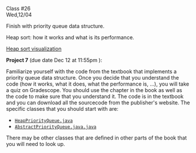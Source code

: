 <div class="lecture2">

<div class="column_date">
<p markdown="block">

Class #26 <br>
Wed,12/04

</p>
</div>
<div class="column_materials">
<p markdown="block">

Finish with priority queue data structure.

Heap sort: how it works and what is its performance.

[Heap sort visualization](https://www.cs.usfca.edu/~galles/visualization/HeapSort.html)

</p>
</div>

<div class="column_assign">
<p markdown="block">



__Project 7__ (due date Dec 12 at 11:55pm ):

Familiarize yourself with the code from the textbook that implements a priority queue data structure.
Once you decide that you understand the
code (how it works, what it does,  what the performance is, ...), you will take a quiz on Gradescope. You should use the chapter in the book as well as the code
to make sure that you understand it. The code is in the textbook and you can download all
the sourcecode from the publisher's website. The specific classes that you should
start with are:
- [`HeapPriorityQueue.java`](hwk/HeapPriorityQueue.java)
- [`AbstractPriorityQueue.java.java`](hwk/AbstractPriorityQueue.java)
  
There may be other classes that are defined in other parts of the book that you will need
to look up.



</p>
</div>

</div>
